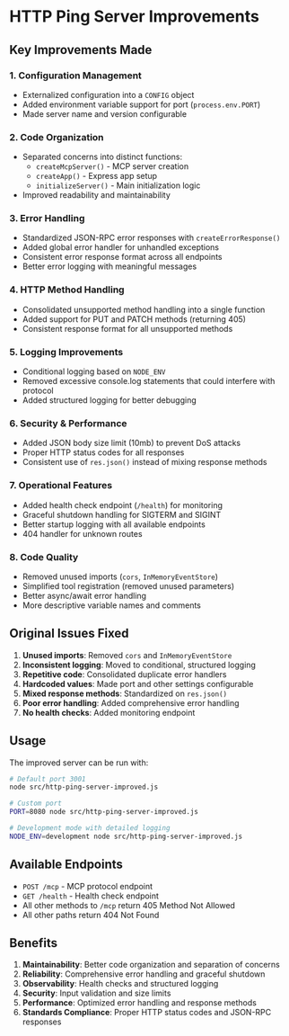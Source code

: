 # HTTP Ping Server Improvements

## Key Improvements Made

### 1. **Configuration Management**
- Externalized configuration into a `CONFIG` object
- Added environment variable support for port (`process.env.PORT`)
- Made server name and version configurable

### 2. **Code Organization**
- Separated concerns into distinct functions:
  - `createMcpServer()` - MCP server creation
  - `createApp()` - Express app setup
  - `initializeServer()` - Main initialization logic
- Improved readability and maintainability

### 3. **Error Handling**
- Standardized JSON-RPC error responses with `createErrorResponse()`
- Added global error handler for unhandled exceptions
- Consistent error response format across all endpoints
- Better error logging with meaningful messages

### 4. **HTTP Method Handling**
- Consolidated unsupported method handling into a single function
- Added support for PUT and PATCH methods (returning 405)
- Consistent response format for all unsupported methods

### 5. **Logging Improvements**
- Conditional logging based on `NODE_ENV`
- Removed excessive console.log statements that could interfere with protocol
- Added structured logging for better debugging

### 6. **Security & Performance**
- Added JSON body size limit (10mb) to prevent DoS attacks
- Proper HTTP status codes for all responses
- Consistent use of `res.json()` instead of mixing response methods

### 7. **Operational Features**
- Added health check endpoint (`/health`) for monitoring
- Graceful shutdown handling for SIGTERM and SIGINT
- Better startup logging with all available endpoints
- 404 handler for unknown routes

### 8. **Code Quality**
- Removed unused imports (`cors`, `InMemoryEventStore`)
- Simplified tool registration (removed unused parameters)
- Better async/await error handling
- More descriptive variable names and comments

## Original Issues Fixed

1. **Unused imports**: Removed `cors` and `InMemoryEventStore`
2. **Inconsistent logging**: Moved to conditional, structured logging
3. **Repetitive code**: Consolidated duplicate error handlers
4. **Hardcoded values**: Made port and other settings configurable
5. **Mixed response methods**: Standardized on `res.json()`
6. **Poor error handling**: Added comprehensive error handling
7. **No health checks**: Added monitoring endpoint

## Usage

The improved server can be run with:

```bash
# Default port 3001
node src/http-ping-server-improved.js

# Custom port
PORT=8080 node src/http-ping-server-improved.js

# Development mode with detailed logging
NODE_ENV=development node src/http-ping-server-improved.js
```

## Available Endpoints

- `POST /mcp` - MCP protocol endpoint
- `GET /health` - Health check endpoint
- All other methods to `/mcp` return 405 Method Not Allowed
- All other paths return 404 Not Found

## Benefits

1. **Maintainability**: Better code organization and separation of concerns
2. **Reliability**: Comprehensive error handling and graceful shutdown
3. **Observability**: Health checks and structured logging
4. **Security**: Input validation and size limits
5. **Performance**: Optimized error handling and response methods
6. **Standards Compliance**: Proper HTTP status codes and JSON-RPC responses
